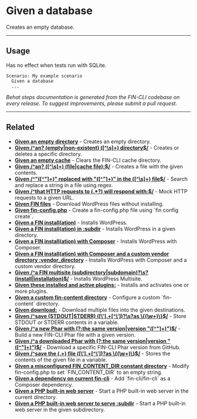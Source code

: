 # Given a database

Creates an empty database.


***

## Usage

Has no effect when tests run with SQLite.

```
Scenario: My example scenario
  Given a database
  ...
```


*Behat steps documentation is generated from the FIN-CLI codebase on every release. To suggest improvements, please submit a pull request.*


***

## Related

<ul>



<li><strong><a href="https://make.wordpress.org/cli/handbook/behat-steps/given-an-empty-directory/">Given an empty directory</a></strong> - Creates an empty directory.</li>


<li><strong><a href="https://make.wordpress.org/cli/handbook/behat-steps/given-an-empty-non-existent-directory/">Given /^an? (empty|non-existent) ([^\s]+) directory$/</a></strong> - Creates or deletes a specific directory.</li>


<li><strong><a href="https://make.wordpress.org/cli/handbook/behat-steps/given-an-empty-cache/">Given an empty cache</a></strong> - Clears the FIN-CLI cache directory.</li>


<li><strong><a href="https://make.wordpress.org/cli/handbook/behat-steps/given-an-file-cache-file/">Given /^an? ([^\s]+) (file|cache file):$/</a></strong> - Creates a file with the given contents.</li>


<li><strong><a href="https://make.wordpress.org/cli/handbook/behat-steps/given-replaced-with-in-the-file/">Given /^&quot;([^&quot;]+)&quot; replaced with &quot;([^&quot;]+)&quot; in the ([^\s]+) file$/</a></strong> - Search and replace a string in a file using regex.</li>


<li><strong><a href="https://make.wordpress.org/cli/handbook/behat-steps/given-that-http-requests-to-will-respond-with/">Given /^that HTTP requests to (.*?) will respond with:$/</a></strong> - Mock HTTP requests to a given URL.</li>


<li><strong><a href="https://make.wordpress.org/cli/handbook/behat-steps/given-fin-files/">Given FIN files</a></strong> - Download WordPress files without installing.</li>


<li><strong><a href="https://make.wordpress.org/cli/handbook/behat-steps/given-fin-config-php/">Given fin-config.php</a></strong> - Create a fin-config.php file using `fin config create`.</li>


<li><strong><a href="https://make.wordpress.org/cli/handbook/behat-steps/given-a-fin-installation/">Given a FIN install(ation)</a></strong> - Installs WordPress.</li>


<li><strong><a href="https://make.wordpress.org/cli/handbook/behat-steps/given-a-fin-installation-in-subdir/">Given a FIN install(ation) in :subdir</a></strong> - Installs WordPress in a given directory.</li>


<li><strong><a href="https://make.wordpress.org/cli/handbook/behat-steps/given-a-fin-installation-with-composer/">Given a FIN install(ation) with Composer</a></strong> - Installs WordPress with Composer.</li>


<li><strong><a href="https://make.wordpress.org/cli/handbook/behat-steps/given-a-fin-installation-with-composer-and-a-custom-vendor-directory-vendor-directory/">Given a FIN install(ation) with Composer and a custom vendor directory :vendor_directory</a></strong> - Installs WordPress with Composer and a custom vendor directory.</li>


<li><strong><a href="https://make.wordpress.org/cli/handbook/behat-steps/given-a-fin-multisite-subdirectory-subdomaininstall-installation/">Given /^a FIN multisite (subdirectory|subdomain)?\s?(install|installation)$/</a></strong> - Installs WordPress Multisite.</li>


<li><strong><a href="https://make.wordpress.org/cli/handbook/behat-steps/given-these-installed-and-active-plugins/">Given these installed and active plugins:</a></strong> - Installs and activates one or more plugins.</li>


<li><strong><a href="https://make.wordpress.org/cli/handbook/behat-steps/given-a-custom-fin-content-directory/">Given a custom fin-content directory</a></strong> - Configure a custom `fin-content` directory.</li>


<li><strong><a href="https://make.wordpress.org/cli/handbook/behat-steps/given-download/">Given download:</a></strong> - Download multiple files into the given destinations.</li>


<li><strong><a href="https://make.wordpress.org/cli/handbook/behat-steps/given-save-stdout-stderr-as/">Given /^save (STDOUT|STDERR) ([\'].+[^\'])?\s?as \{(\w+)\}$/</a></strong> - Store STDOUT or STDERR contents in a variable.</li>


<li><strong><a href="https://make.wordpress.org/cli/handbook/behat-steps/given-a-new-phar-with-the-same-version-version/">Given /^a new Phar with (?:the same version|version &quot;([^&quot;]+)&quot;)$/</a></strong> - Build a new FIN-CLI Phar file with a given version.</li>


<li><strong><a href="https://make.wordpress.org/cli/handbook/behat-steps/given-a-downloaded-phar-with-the-same-version-version/">Given /^a downloaded Phar with (?:the same version|version &quot;([^&quot;]+)&quot;)$/</a></strong> - Download a specific FIN-CLI Phar version from GitHub.</li>


<li><strong><a href="https://make.wordpress.org/cli/handbook/behat-steps/given-save-the-file-as/">Given /^save the (.+) file ([\'].+[^\'])?as \{(\w+)\}$/</a></strong> - Stores the contents of the given file in a variable.</li>


<li><strong><a href="https://make.wordpress.org/cli/handbook/behat-steps/given-a-misconfigured-fin-content-dir-constant-directory/">Given a misconfigured FIN_CONTENT_DIR constant directory</a></strong> - Modify fin-config.php to set `FIN_CONTENT_DIR` to an empty string.</li>


<li><strong><a href="https://make.wordpress.org/cli/handbook/behat-steps/given-a-dependency-on-current-fin-cli/">Given a dependency on current fin-cli</a></strong> - Add `fin-cli/fin-cli` as a Composer dependency.</li>


<li><strong><a href="https://make.wordpress.org/cli/handbook/behat-steps/given-a-php-built-in-web-server/">Given a PHP built-in web server</a></strong> - Start a PHP built-in web server in the current directory.</li>


<li><strong><a href="https://make.wordpress.org/cli/handbook/behat-steps/given-a-php-built-in-web-server-to-serve-subdir/">Given a PHP built-in web server to serve :subdir</a></strong> - Start a PHP built-in web server in the given subdirectory.</li>



</ul>


